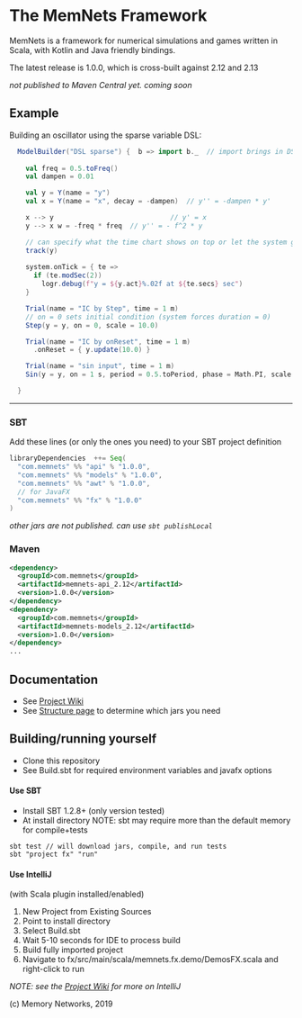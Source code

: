 # The MemNets Framework

MemNets is a framework for numerical simulations and games written in Scala, with Kotlin and Java friendly bindings. 

The latest release is 1.0.0, which is cross-built against 2.12 and 2.13

*not published to Maven Central yet.  coming soon*

## Example 

Building an oscillator using the sparse variable DSL:

```scala
  ModelBuilder("DSL sparse") {  b => import b._  // import brings in DSL implicits... 
	
    val freq = 0.5.toFreq()
    val dampen = 0.01

    val y = Y(name = "y")
    val x = Y(name = "x", decay = -dampen)  // y'' = -dampen * y'

    x --> y                             // y' = x
    y --> x w = -freq * freq  // y'' = - f^2 * y

    // can specify what the time chart shows on top or let the system guess
    track(y)
    
    system.onTick = { te =>
      if (te.modSec(2))
        logr.debug(f"y = ${y.act}%.02f at ${te.secs} sec")
    }

    Trial(name = "IC by Step", time = 1 m)
    // on = 0 sets initial condition (system forces duration = 0)
    Step(y = y, on = 0, scale = 10.0)

    Trial(name = "IC by onReset", time = 1 m)
      .onReset = { y.update(10.0) }

    Trial(name = "sin input", time = 1 m)
    Sin(y = y, on = 1 s, period = 0.5.toPeriod, phase = Math.PI, scale = 0.5)

  }
```
------------

### SBT

Add these lines (or only the ones you need) to your SBT project definition 
```scala
libraryDependencies  ++= Seq(
  "com.memnets" %% "api" % "1.0.0",
  "com.memnets" %% "models" % "1.0.0",
  "com.memnets" %% "awt" % "1.0.0",
  // for JavaFX
  "com.memnets" %% "fx" % "1.0.0"
)
```
*other jars are not published.  can use `sbt publishLocal`*

### Maven

```xml
<dependency>
  <groupId>com.memnets</groupId>
  <artifactId>memnets-api_2.12</artifactId>
  <version>1.0.0</version>
</dependency>
<dependency>
  <groupId>com.memnets</groupId>
  <artifactId>memnets-models_2.12</artifactId>
  <version>1.0.0</version>
</dependency>
...
```

## Documentation

*  See [Project Wiki](https://github.com/MemoryNetworks/memnets/wiki)
*  See [Structure page](https://github.com/MemoryNetworks/memnets/wiki/Project-Structure) to determine which jars you need

## Building/running yourself

- Clone this repository
- See Build.sbt for required environment variables and javafx options

#### Use SBT

- Install SBT 1.2.8+ (only version tested)
- At install directory
 NOTE: sbt may require more than the default memory for compile+tests


```sbtshell
sbt test // will download jars, compile, and run tests
sbt "project fx" "run"
```

#### Use IntelliJ

(with Scala plugin installed/enabled)
1. New Project from Existing Sources
2. Point to install directory
3. Select Build.sbt
4. Wait 5-10 seconds for IDE to process build
5. Build fully imported project
6. Navigate to fx/src/main/scala/memnets.fx.demo/DemosFX.scala and right-click to run 

*NOTE: see the [Project Wiki](https://github.com/MemoryNetworks/memnets/wiki) for more on  IntelliJ* 

(c) Memory Networks, 2019